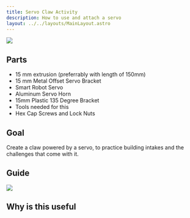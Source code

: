 ```yaml
---
title: Servo Claw Activity
description: How to use and attach a servo
layout: ../../layouts/MainLayout.astro
---
```


![](https://lh4.googleusercontent.com/5t9Cl89q4zEY-1SYGsxWPIsb2SLR0zA2N7a6ejIUmfS8h6r-4Hc3hOzJqdSPEgiT6PuCMCnB6IG9ysQk8WmqSpFsUxWpkRjkablLE7_T7OF_5rJtx6O2itFCmN49jP5G7HeyWxBzWk7YhYP0h0v6JA)

## Parts
- 15 mm extrusion (preferrably with length of 150mm)
- 15 mm Metal Offset Servo Bracket
- Smart Robot Servo
- Aluminum Servo Horn
- 15mm Plastic  135 Degree Bracket
- Tools needed for this
- Hex Cap Screws and Lock Nuts

## Goal
Create a claw powered by a servo, to practice building intakes and the challenges that come with it.


## Guide

![](https://lh4.googleusercontent.com/vNkPbPNa9ssz7F0d-SB7DiNQTJSpUMIvzRR8D0gKn4ytnnPHyOpyfRJrDIvIUISqV6TEJznpuWBud8ta8M7M-c0xQ3h5MUmyJa7A97Npqn_UUhnvGUT4t23Hy1qpql52RDWIDb3xaB8_dNVYWn6N9A)

## Why is this useful

